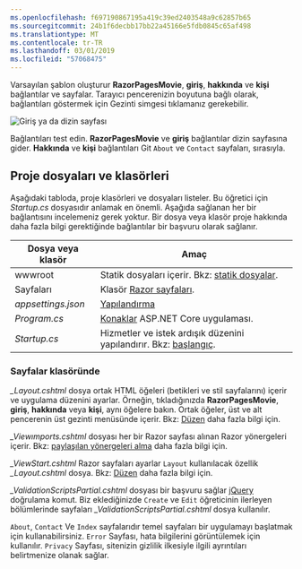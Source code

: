 ```yaml
---
ms.openlocfilehash: f697190867195a419c39ed2403548a9c62857b65
ms.sourcegitcommit: 24b1f6decbb17bb22a45166e5fdb0845c65af498
ms.translationtype: MT
ms.contentlocale: tr-TR
ms.lasthandoff: 03/01/2019
ms.locfileid: "57068475"
---
```

Varsayılan şablon oluşturur **RazorPagesMovie**, **giriş**, **hakkında** ve **kişi** bağlantılar ve sayfalar. Tarayıcı pencerenizin boyutuna bağlı olarak, bağlantıları göstermek için Gezinti simgesi tıklamanız gerekebilir.

![Giriş ya da dizin sayfası](../../tutorials/razor-pages/razor-pages-start/_static/home2.png)

Bağlantıları test edin. **RazorPagesMovie** ve **giriş** bağlantılar dizin sayfasına gider. **Hakkında** ve **kişi** bağlantıları Git `About` ve `Contact` sayfaları, sırasıyla.

## <a name="project-files-and-folders"></a>Proje dosyaları ve klasörleri

Aşağıdaki tabloda, proje klasörleri ve dosyaları listeler. Bu öğretici için *Startup.cs* dosyasıdır anlamak en önemli. Aşağıda sağlanan her bir bağlantısını incelemeniz gerek yoktur. Bir dosya veya klasör proje hakkında daha fazla bilgi gerektiğinde bağlantılar bir başvuru olarak sağlanır.

| Dosya veya klasör              | Amaç |
| ----------------- | ------------ |
| wwwroot | Statik dosyaları içerir. Bkz: [statik dosyalar](xref:fundamentals/static-files). |
| Sayfaları | Klasör [Razor sayfaları](xref:razor-pages/index). |
| *appsettings.json* | [Yapılandırma](xref:fundamentals/configuration/index) |
| *Program.cs* | [Konaklar](xref:fundamentals/index#host) ASP.NET Core uygulaması.|
| *Startup.cs* | Hizmetler ve istek ardışık düzenini yapılandırır. Bkz: [başlangıç](xref:fundamentals/startup).|

### <a name="the-pages-folder"></a>Sayfalar klasöründe

*_Layout.cshtml* dosya ortak HTML öğeleri (betikleri ve stil sayfalarını) içerir ve uygulama düzenini ayarlar. Örneğin, tıkladığınızda **RazorPagesMovie**, **giriş**, **hakkında** veya **kişi**, aynı öğelere bakın. Ortak öğeler, üst ve alt pencerenin üst gezinti menüsünde içerir. Bkz: [Düzen](xref:mvc/views/layout) daha fazla bilgi için.

*_Viewımports.cshtml* dosyası her bir Razor sayfası alınan Razor yönergeleri içerir. Bkz: [paylaşılan yönergeleri alma](xref:mvc/views/layout#importing-shared-directives) daha fazla bilgi için.

*_ViewStart.cshtml* Razor sayfaları ayarlar `Layout` kullanılacak özellik *_Layout.cshtml* dosya. Bkz: [Düzen](xref:mvc/views/layout) daha fazla bilgi için.

*_ValidationScriptsPartial.cshtml* dosyası bir başvuru sağlar [jQuery](https://jquery.com/) doğrulama komut. Biz eklediğinizde `Create` ve `Edit` öğreticinin ilerleyen bölümlerinde sayfaları *_ValidationScriptsPartial.cshtml* dosya kullanılır.

`About`, `Contact` Ve `Index` sayfalarıdır temel sayfaları bir uygulamayı başlatmak için kullanabilirsiniz. `Error` Sayfası, hata bilgilerini görüntülemek için kullanılır. `Privacy` Sayfası, sitenizin gizlilik ilkesiyle ilgili ayrıntıları belirtmenize olanak sağlar.
